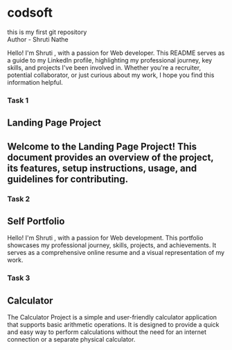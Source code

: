 # codsoft
this is my first git repository
<br>
Author  - Shruti Nathe

Hello! I'm Shruti , with a passion for Web developer. This README serves as a guide to my LinkedIn profile, highlighting 
my professional journey, key skills, and projects I've been involved in. Whether you're a recruiter, potential collaborator, or just curious about 
my work, I hope you find this information helpful.
<br>
<h3>Task 1</h3>
<h2>Landing Page Project<h2>
Welcome to the Landing Page Project! This document provides an overview of the project, 
its features, setup instructions, usage, and guidelines for contributing.
<br>
<h3>Task 2</h3>
<h2>Self Portfolio </h2>
Hello! I'm Shruti , with a passion for Web development.
This portfolio showcases my professional journey, skills, projects, and achievements.
It serves as a comprehensive online resume and a visual representation of my work.
<br>
<h3>Task 3</h3>
<h2>Calculator </h2>
The Calculator Project is a simple and user-friendly calculator application that supports basic arithmetic operations. It is designed to provide a quick and easy way to perform calculations without the need for an internet connection or a separate physical calculator.
